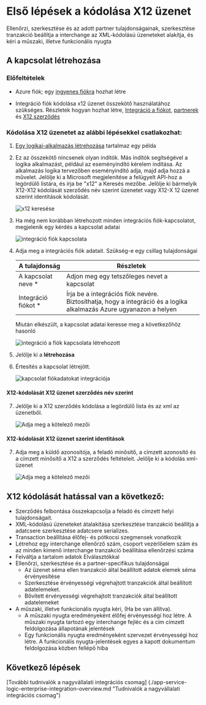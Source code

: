 <properties 
    pageTitle="Tudnivalók a nagyvállalati integrációs csomag kódolását X12 Connctor üzenet |} Microsoft Azure alkalmazás szolgáltatás |} Microsoft Azure" 
    description="Partnerek, a nagyvállalati integrációs csomag és logika alkalmazással használata" 
    services="logic-apps" 
    documentationCenter=".net,nodejs,java"
    authors="padmavc" 
    manager="erikre" 
    editor=""/>

<tags 
    ms.service="logic-apps" 
    ms.workload="integration" 
    ms.tgt_pltfrm="na" 
    ms.devlang="na" 
    ms.topic="article" 
    ms.date="08/15/2016" 
    ms.author="padmavc"/>

# <a name="get-started-with-encode-x12-message"></a>Első lépések a kódolása X12 üzenet

Ellenőrzi, szerkesztése és az adott partner tulajdonságainak, szerkesztése tranzakció beállítja a interchange az XML-kódolású üzeneteket alakítja, és kéri a műszaki, illetve funkcionális nyugta

## <a name="create-the-connection"></a>A kapcsolat létrehozása

### <a name="prerequisites"></a>Előfeltételek

* Azure fiók; egy [ingyenes fiókra](https://azure.microsoft.com/free) hozhat létre

* Integráció fiók kódolása x12 üzenet összekötő használatához szükséges. Részletek hogyan hozhat létre, [Integráció a fiókot](./app-service-logic-enterprise-integration-create-integration-account.md), [partnerek](./app-service-logic-enterprise-integration-partners.md) és [X12 szerződés](./app-service-logic-enterprise-integration-x12.md)

### <a name="connect-to-encode-x12-message-using-the-following-steps"></a>Kódolása X12 üzenetet az alábbi lépésekkel csatlakozhat:

1. [Egy logikai-alkalmazás létrehozása](./app-service-logic-create-a-logic-app.md) tartalmaz egy példa

2. Ez az összekötő nincsenek olyan indítók. Más indítók segítségével a logika alkalmazást, például az eseményindító kérelem indítása.  Az alkalmazás logika tervezőben eseményindító adja, majd adja hozzá a művelet.  Jelölje ki a Microsoft megjelenítése a felügyelt API-hoz a legördülő listára, és írja be "x12" a Keresés mezőbe.  Jelölje ki bármelyik X12-X12 kódolását szerződés név szerint üzenetet vagy X12-X 12 üzenet szerint identitások kódolását.  

    ![x12 keresése](./media/app-service-logic-enterprise-integration-x12connector/x12decodeimage1.png) 

3. Ha még nem korábban létrehozott minden integrációs fiók-kapcsolatot, megjelenik egy kérdés a kapcsolat adatai

    ![integráció fiók kapcsolata](./media/app-service-logic-enterprise-integration-x12connector/x12encodeimage1.png) 


4. Adja meg a integrációs fiók adatait.  Szükség-e egy csillag tulajdonságai

  	| A tulajdonság | Részletek |
  	| -------- | ------- |
  	| A kapcsolat neve * | Adjon meg egy tetszőleges nevet a kapcsolat |
  	| Integráció fiókot * | Írja be a integrációs fiók nevére. Biztosíthatja, hogy a integráció és a logika alkalmazás Azure ugyanazon a helyen |

    Miután elkészült, a kapcsolat adatai keresse meg a következőhöz hasonló

    ![integráció a fiók kapcsolata létrehozott](./media/app-service-logic-enterprise-integration-x12connector/x12encodeimage2.png) 


5. Jelölje ki a **létrehozása**

6. Értesítés a kapcsolat létrejött.

    ![kapcsolat fiókadatokat integrációja](./media/app-service-logic-enterprise-integration-x12connector/x12encodeimage3.png) 

#### <a name="x12---encode-x12-message-by-agreement-name"></a>X12-kódolását X12 üzenet szerződés név szerint

7. Jelölje ki a X12 szerződés kódolása a legördülő lista és az xml az üzenetből.

    ![Adja meg a kötelező mezői](./media/app-service-logic-enterprise-integration-x12connector/x12encodeimage4.png) 

#### <a name="x12---encode-x12-message-by-identities"></a>X12-kódolását X12 üzenet szerint identitások

7.  Adja meg a küldő azonosítója, a feladó minősítő, a címzett azonosító és a címzett minősítő a X12 a szerződés feltételeit.  Jelölje ki a kódolás xml-üzenet

    ![Adja meg a kötelező mezői](./media/app-service-logic-enterprise-integration-x12connector/x12encodeimage5.png) 

## <a name="x12-encode-does-following"></a>X12 kódolását hatással van a következő:

* Szerződés felbontása összekapcsolja a feladó és címzett helyi tulajdonságait.
* XML-kódolású üzeneteket átalakítása szerkesztése tranzakció beállítja a adatcsere szerkesztése adatcsere serializes.
* Transaction beállítása élőfej- és pótkocsi szegmensek vonatkozik
* Létrehoz egy interchange ellenőrző szám, csoport vezérlőelem szám és az minden kimenő interchange tranzakció beállítása ellenőrzési száma
* Felváltja a tartalom adatok Elválasztókkal
* Ellenőrzi, szerkesztése és a partner-specifikus tulajdonságai
    * Az üzenet séma ellen tranzakció által beállított adatok elemek séma érvényesítése
    * Szerkesztése érvényességi végrehajtott tranzakciók által beállított adatelemeket.
    * Bővített érvényességi végrehajtott tranzakciók által beállított adatelemeket
* A műszaki, illetve funkcionális nyugta kéri, (Ha be van állítva).
    * A műszaki nyugta eredményeként élőfej érvényességi hoz létre. A műszaki nyugta tartozó egy interchange fejléc és a cím címzett feldolgozása állapotának jelentések
    * Egy funkcionális nyugta eredményeként szervezet érvényességi hoz létre. A funkcionális nyugta-jelentések egyes a kapott dokumentum feldolgozása közben fellépő hiba

## <a name="next-steps"></a>Következő lépések

[További tudnivalók a nagyvállalati integrációs csomag] (./app-service-logic-enterprise-integration-overview.md "Tudnivalók a nagyvállalati integrációs csomag") 

